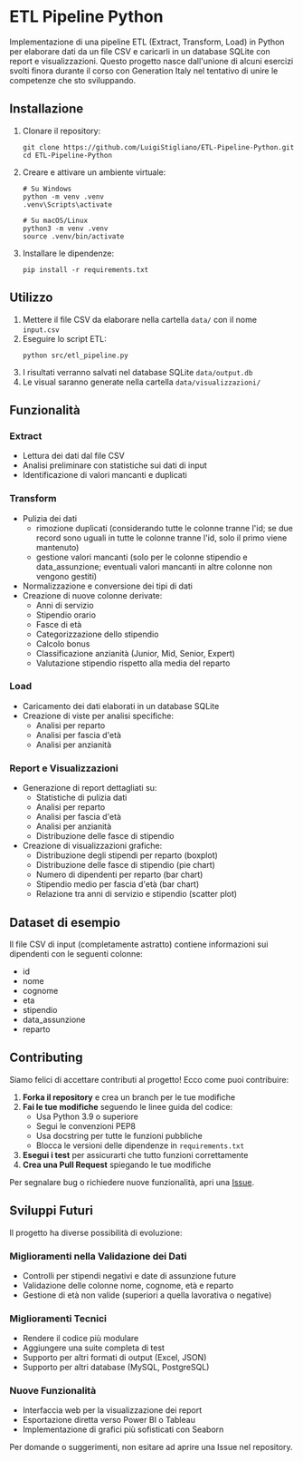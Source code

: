 # ETL Pipeline Python

Implementazione di una pipeline ETL (Extract, Transform, Load) in Python per elaborare dati da un file CSV e caricarli in un database SQLite con report e visualizzazioni.
Questo progetto nasce dall'unione di alcuni esercizi svolti finora durante il corso con Generation Italy nel tentativo di unire le competenze che sto sviluppando.

## Installazione

1. Clonare il repository:
   ```
   git clone https://github.com/LuigiStigliano/ETL-Pipeline-Python.git
   cd ETL-Pipeline-Python
   ```

2. Creare e attivare un ambiente virtuale:
   ```
   # Su Windows
   python -m venv .venv
   .venv\Scripts\activate
   
   # Su macOS/Linux
   python3 -m venv .venv
   source .venv/bin/activate
   ```

3. Installare le dipendenze:
   ```
   pip install -r requirements.txt
   ```

## Utilizzo

1. Mettere il file CSV da elaborare nella cartella `data/` con il nome `input.csv`
2. Eseguire lo script ETL:
   ```
   python src/etl_pipeline.py
   ```
3. I risultati verranno salvati nel database SQLite `data/output.db`
4. Le visual saranno generate nella cartella `data/visualizzazioni/`

## Funzionalità

### Extract
- Lettura dei dati dal file CSV
- Analisi preliminare con statistiche sui dati di input
- Identificazione di valori mancanti e duplicati

### Transform
- Pulizia dei dati
  - rimozione duplicati (considerando tutte le colonne tranne l'id; se due record sono uguali in tutte le colonne tranne l'id, solo il primo viene mantenuto)
  - gestione valori mancanti (solo per le colonne stipendio e data_assunzione; eventuali valori mancanti in altre colonne non vengono gestiti)
- Normalizzazione e conversione dei tipi di dati
- Creazione di nuove colonne derivate:
  - Anni di servizio
  - Stipendio orario
  - Fasce di età
  - Categorizzazione dello stipendio
  - Calcolo bonus
  - Classificazione anzianità (Junior, Mid, Senior, Expert)
  - Valutazione stipendio rispetto alla media del reparto

### Load
- Caricamento dei dati elaborati in un database SQLite
- Creazione di viste per analisi specifiche:
  - Analisi per reparto
  - Analisi per fascia d'età
  - Analisi per anzianità

### Report e Visualizzazioni
- Generazione di report dettagliati su:
  - Statistiche di pulizia dati
  - Analisi per reparto
  - Analisi per fascia d'età
  - Analisi per anzianità
  - Distribuzione delle fasce di stipendio
- Creazione di visualizzazioni grafiche:
  - Distribuzione degli stipendi per reparto (boxplot)
  - Distribuzione delle fasce di stipendio (pie chart)
  - Numero di dipendenti per reparto (bar chart)
  - Stipendio medio per fascia d'età (bar chart)
  - Relazione tra anni di servizio e stipendio (scatter plot)

## Dataset di esempio
Il file CSV di input (completamente astratto) contiene informazioni sui dipendenti con le seguenti colonne:
- id
- nome
- cognome
- eta
- stipendio
- data_assunzione
- reparto

## Contributing

Siamo felici di accettare contributi al progetto! Ecco come puoi contribuire:

1. **Forka il repository** e crea un branch per le tue modifiche
2. **Fai le tue modifiche** seguendo le linee guida del codice:
   - Usa Python 3.9 o superiore
   - Segui le convenzioni PEP8
   - Usa docstring per tutte le funzioni pubbliche
   - Blocca le versioni delle dipendenze in `requirements.txt`
3. **Esegui i test** per assicurarti che tutto funzioni correttamente
4. **Crea una Pull Request** spiegando le tue modifiche

Per segnalare bug o richiedere nuove funzionalità, apri una [Issue](https://github.com/LuigiStigliano/ETL-Pipeline-Python/issues).

## Sviluppi Futuri

Il progetto ha diverse possibilità di evoluzione:

### Miglioramenti nella Validazione dei Dati
- Controlli per stipendi negativi e date di assunzione future
- Validazione delle colonne nome, cognome, età e reparto
- Gestione di età non valide (superiori a quella lavorativa o negative)

### Miglioramenti Tecnici
- Rendere il codice più modulare
- Aggiungere una suite completa di test
- Supporto per altri formati di output (Excel, JSON)
- Supporto per altri database (MySQL, PostgreSQL)

### Nuove Funzionalità
- Interfaccia web per la visualizzazione dei report
- Esportazione diretta verso Power BI o Tableau
- Implementazione di grafici più sofisticati con Seaborn

Per domande o suggerimenti, non esitare ad aprire una Issue nel repository.

